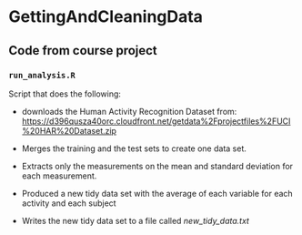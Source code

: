 # GettingAndCleaningData

## Code from course project

### `run_analysis.R`

Script that does the following:

* downloads the Human Activity Recognition Dataset from: https://d396qusza40orc.cloudfront.net/getdata%2Fprojectfiles%2FUCI%20HAR%20Dataset.zip

* Merges the training and the test sets to create one data set.

* Extracts only the measurements on the mean and standard deviation for each measurement. 
    
* Produced a new tidy data set with the average of each variable for each activity and each subject

* Writes the new tidy data set to a file called *new_tidy_data.txt*

   